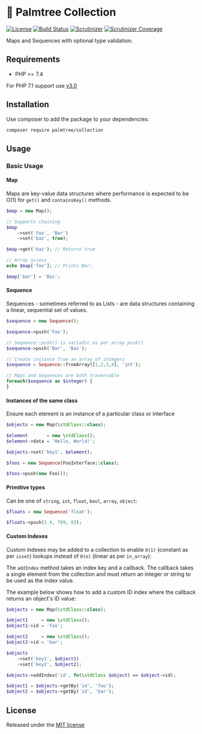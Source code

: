 # :palm_tree: Palmtree Collection

[![License](http://img.shields.io/packagist/l/palmtree/collection.svg)](LICENSE)
[![Build Status](https://scrutinizer-ci.com/g/palmtreephp/collection/badges/build.png?b=master)](https://scrutinizer-ci.com/g/palmtreephp/collection/build-status/master)
[![Scrutinizer](https://img.shields.io/scrutinizer/g/palmtreephp/collection.svg)](https://scrutinizer-ci.com/g/palmtreephp/collection/)
[![Scrutinizer Coverage](https://img.shields.io/scrutinizer/coverage/g/palmtreephp/collection.svg)](https://scrutinizer-ci.com/g/palmtreephp/collection/)

Maps and Sequences with optional type validation.

## Requirements
* PHP >= 7.4

For PHP 7.1 support use [v3.0](https://github.com/palmtreephp/collection/tree/v3.0.0)

## Installation

Use composer to add the package to your dependencies:
```bash
composer require palmtree/collection
```

## Usage

### Basic Usage

#### Map

Maps are key-value data structures where performance is expected to be O(1) for `get()` and `containsKey()` methods.

```php
$map = new Map();

// Supports chaining
$map
    ->set('foo', 'Bar')
    ->set('baz', true);

$map->get('baz'); // Returns true

// Array access
echo $map['foo']; // Prints Bar;

$map['bar'] = 'Baz';
```

#### Sequence

Sequences - sometimes referred to as Lists - are data structures containing a linear, sequential set of values.

```php
$sequence = new Sequence();

$sequence->push('Foo');

// Sequence::push() is variadic as per array_push()
$sequence->push('Bar', 'Baz');

// Create instance from an array of integers
$sequence = Sequence::fromArray([1,2,3,4], 'int');

// Maps and Sequences are both traversable
foreach($sequence as $integer) {
}
```

#### Instances of the same class

Ensure each element is an instance of a particular class or interface

```php
$objects = new Map(\stdClass::class);

$element       = new \stdClass();
$element->data = 'Hello, World!';

$objects->set('key1', $element);
```

```php
$foos = new Sequence(FooInterface::class);

$foos->push(new Foo());
```

#### Primitive types

Can be one of `string`, `int`, `float`, `bool`, `array`, `object`:

```php
$floats = new Sequence('float');

$floats->push(3.4, 789, 83);
```

#### Custom Indexes

Custom indexes may be added to a collection to enable `O(1)` (constant as per `isset`) lookups instead of `O(n)` (linear as per `in_array`):

The `addIndex` method takes an index key and a callback. The callback takes a single element from the collection and must
return an integer or string to be used as the index value.

The example below shows how to add a custom ID index where the callback returns an object's ID value:

```php
$objects = new Map(\stdClass::class);

$object1     = new \stdClass();
$object1->id = 'foo';

$object2     = new \stdClass();
$object2->id = 'bar';

$objects
    ->set('key1', $object1)
    ->set('key2', $object2);

$objects->addIndex('id', fn(\stdClass $object) => $object->id);

$object1 = $objects->getBy('id', 'foo');
$object2 = $objects->getBy('id', 'bar');
```

## License

Released under the [MIT license](LICENSE)
